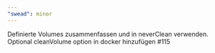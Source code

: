 ```yaml
---
"swead": minor
---
```


Definierte Volumes zusammenfassen und in neverClean verwenden. Optional cleanVolume option in docker hinzufügen #115

